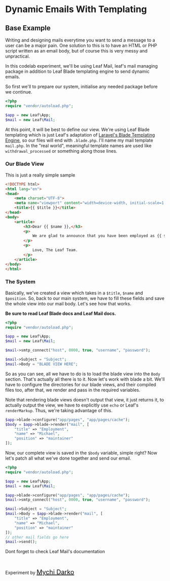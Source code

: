 # Dynamic Emails With Templating

## Base Example

Writing and designing mails everytime you want to send a message to a user can be a major pain. One solution to this is to have an HTML or PHP script written as an email body, but of course this is very messy and unpractical.

In this codelab experiment, we'll be using Leaf Mail, leaf's mail managing package in addition to Leaf Blade templating engine to send dynamic emails.

So first we'll to prepare our system, initialise any needed package before we continue.

```php
<?php
require "vendor/autoload.php";

$app = new Leaf\App;
$mail = new Leaf\Mail;
```

At this point, it will be best to define our view. We're using Leaf Blade templating which is just Leaf's adaptation of [Laravel's Blade Templating Engine](https://laravel.com/5.8/blade), so our files will end with `.blade.php`. I'll name my mail template `mail.php`. In the "real world", meaningful template names are used like `withdrawal_processed` or something along those lines.

### Our Blade View

This is just a really simple sample

```html
<!DOCTYPE html>
<html lang="en">
<head>
	<meta charset="UTF-8">
	<meta name="viewport" content="width=device-width, initial-scale=1.0">
	<title>{{ $title }}</title>
</head>
<body>
	<article>
		<h3>Dear {{ $name }},</h3>
		<p>
			We are glad to announce that you have been employed as {{ $position }} at Leaf PHP
		</p>
		<p>
			Love, The Leaf Team.
		</p>
	</article>
</body>
</html>
```

### The System

Basically, we've created a view which takes in a `$title`, `$name` and `$position`. So, back to our main system, we have to fill these fields and save the whole view into our mail body. Let's see how that works.

**Be sure to read Leaf Blade docs and Leaf Mail docs.**

```php
<?php
require "vendor/autoload.php";

$app = new Leaf\App;
$mail = new Leaf\Mail;

$mail->smtp_connect("host", 0000, true, "username", "password");

$mail->Subject = "Subject";
$mail->Body = "BLADE VIEW HERE";
```

So as you can see, all we have to do is to load the blade view into the `Body` section. That's actually all there is to it. Now let's work with blade a bit. We'll have to configure the directories for our blade views, and their compiled files too, after that, we render and pass in the required variables. 

Note that rendering blade views doesn't output that view, it just returns it, to actually output the view, we have to explicitly use `echo` or Leaf's `renderMarkup`. Thus, we're taking advantage of this.

```php
$app->blade->configure("app/pages", "app/pages/cache");
$body = $app->blade->render("mail", [
	"title" => "Employment",
	"name" => "Michael",
	"position" => "maintainer"
]);
```

Now, our complete view is saved in the `$body` variable, simple right? Now let's patch all what we've done together and send our email.

```php
<?php
require "vendor/autoload.php";

$app = new Leaf\App;
$mail = new Leaf\Mail;

$app->blade->configure("app/pages", "app/pages/cache");
$mail->smtp_connect("host", 0000, true, "username", "password");

$mail->Subject = "Subject";
$mail->Body = $app->blade->render("mail", [
	"title" => "Employment",
	"name" => "Michael",
	"position" => "maintainer"
]);
// other mail fields go here
$mail->send();
```

Dont forget to check Leaf Mail's documentation

<br>

Experiment by <a href="https://mychi.netlify.app" style="font-size: 20px; color: #111;" target="_blank">Mychi Darko</a>

